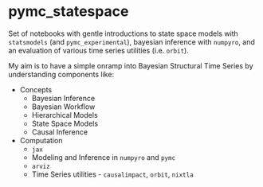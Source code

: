 # pymc_statespace

Set of notebooks with gentle introductions to state space models with `statsmodels` (and `pymc_experimental`), bayesian inference with `numpyro`, and an evaluation of various time series utilities (i.e. `orbit`).

My aim is to have a simple onramp into Bayesian Structural Time Series by understanding components like:
* Concepts
  * Bayesian Inference
  * Bayesian Workflow
  * Hierarchical Models
  * State Space Models
  * Causal Inference
* Computation
  * `jax`
  * Modeling and Inference in `numpyro` and `pymc`
  * `arviz`
  * Time Series utilities - `causalimpact`, `orbit`, `nixtla`

